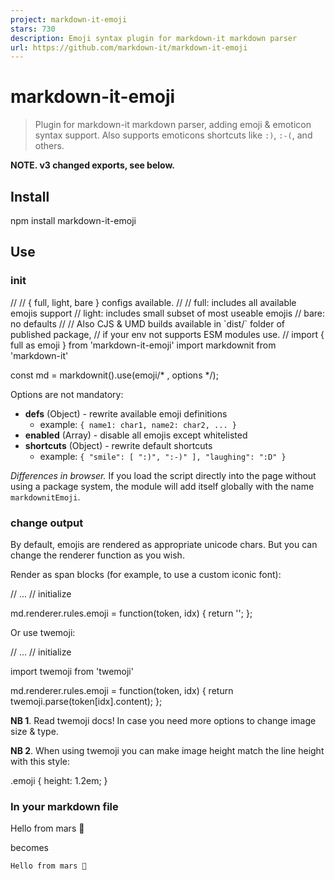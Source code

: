 ```yaml
---
project: markdown-it-emoji
stars: 730
description: Emoji syntax plugin for markdown-it markdown parser
url: https://github.com/markdown-it/markdown-it-emoji
---
```


markdown-it-emoji
=================

> Plugin for markdown-it markdown parser, adding emoji & emoticon syntax support. Also supports emoticons shortcuts like `:)`, `:-(`, and others.

**NOTE. v3 changed exports, see below.**

Install
-------

npm install markdown-it-emoji

Use
---

### init

//
// { full, light, bare } configs available.
//
//  full:  includes all available emojis support
//  light: includes small subset of most useable emojis
//  bare:  no defaults
//
// Also CJS & UMD builds available in \`dist/\` folder of published package,
// if your env not supports ESM modules use.
//
import { full as emoji } from 'markdown-it-emoji'
import markdownit from 'markdown-it'

const md \= markdownit().use(emoji/\* , options \*/);

Options are not mandatory:

-   **defs** (Object) - rewrite available emoji definitions
    -   example: `{ name1: char1, name2: char2, ... }`
-   **enabled** (Array) - disable all emojis except whitelisted
-   **shortcuts** (Object) - rewrite default shortcuts
    -   example: `{ "smile": [ ":)", ":-)" ], "laughing": ":D" }`

_Differences in browser._ If you load the script directly into the page without using a package system, the module will add itself globally with the name `markdownitEmoji`.

### change output

By default, emojis are rendered as appropriate unicode chars. But you can change the renderer function as you wish.

Render as span blocks (for example, to use a custom iconic font):

// ...
// initialize

md.renderer.rules.emoji \= function(token, idx) {
  return '<span class="emoji emoji\_' + token\[idx\].markup + '"></span>';
};

Or use twemoji:

// ...
// initialize

import twemoji from 'twemoji'

md.renderer.rules.emoji \= function(token, idx) {
  return twemoji.parse(token\[idx\].content);
};

**NB 1**. Read twemoji docs! In case you need more options to change image size & type.

**NB 2**. When using twemoji you can make image height match the line height with this style:

.emoji {
  height: 1.2em;
}

### In your markdown file

Hello from mars :satellite:

becomes

```
Hello from mars 📡
```
